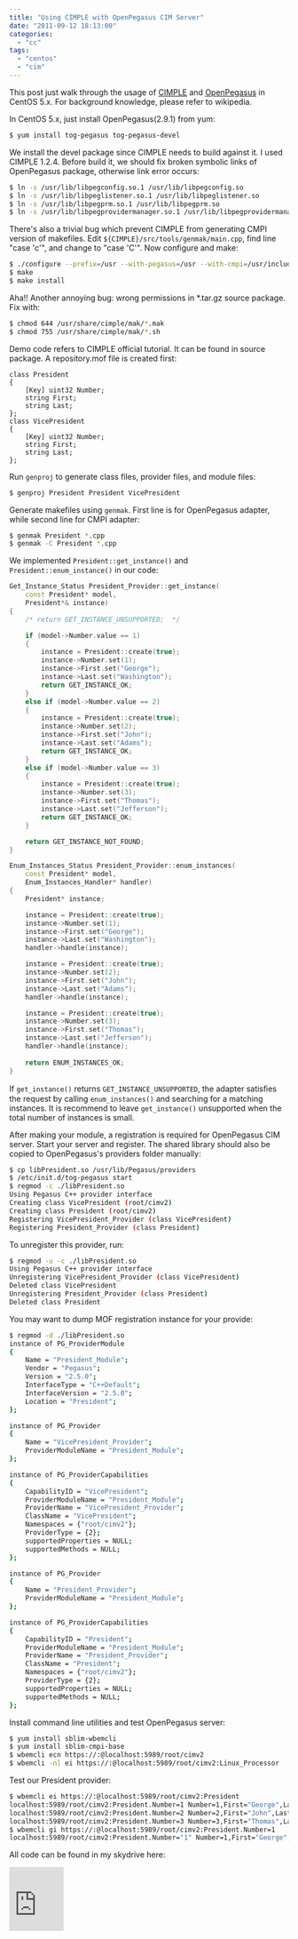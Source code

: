 ```yaml
---
title: "Using CIMPLE with OpenPegasus CIM Server"
date: "2011-09-12 18:13:00"
categories: 
  - "cc"
tags: 
  - "centos"
  - "cim"
---
```


This post just walk through the usage of [CIMPLE](http://simplewbem.org/) and [OpenPegasus](http://www.openpegasus.org/) in CentOS 5.x. For background knowledge, please refer to wikipedia.

In CentOS 5.x, just install OpenPegasus(2.9.1) from yum:

```bash
$ yum install tog-pegasus tog-pegasus-devel
```

We install the devel package since CIMPLE needs to build against it. I used CIMPLE 1.2.4. Before build it, we should fix broken symbolic links of OpenPegasus package, otherwise link error occurs:

```bash
$ ln -s /usr/lib/libpegconfig.so.1 /usr/lib/libpegconfig.so
$ ln -s /usr/lib/libpeglistener.so.1 /usr/lib/libpeglistener.so
$ ln -s /usr/lib/libpegprm.so.1 /usr/lib/libpegprm.so
$ ln -s /usr/lib/libpegprovidermanager.so.1 /usr/lib/libpegprovidermanager.so
```

There's also a trivial bug which prevent CIMPLE from generating CMPI version of makefiles. Edit `${CIMPLE}/src/tools/genmak/main.cpp`, find line "case 'c'", and change to "case 'C'". Now configure and make:

```bash
$ ./configure --prefix=/usr --with-pegasus=/usr --with-cmpi=/usr/include/Pegasus/Provider/CMPI
$ make
$ make install
```

Aha!! Another annoying bug: wrong permissions in \*.tar.gz source package. Fix with:

```bash
$ chmod 644 /usr/share/cimple/mak/*.mak
$ chmod 755 /usr/share/cimple/mak/*.sh
```

Demo code refers to CIMPLE official tutorial. It can be found in source package. A repository.mof file is created first:

```
class President
{
    [Key] uint32 Number;
    string First;
    string Last;
};
class VicePresident
{
    [Key] uint32 Number;
    string First;
    string Last;
};
```

Run `genproj` to generate class files, provider files, and module files:

```bash
$ genproj President President VicePresident
```

Generate makefiles using `genmak`. First line is for OpenPegasus adapter, while second line for CMPI adapter:

```bash
$ genmak President *.cpp
$ genmak -C President *.cpp
```

We implemented `President::get_instance()` and `President::enum_instance()` in our code:

```cpp
Get_Instance_Status President_Provider::get_instance(
    const President* model,
    President*& instance)
{
    /* return GET_INSTANCE_UNSUPPORTED;  */

    if (model->Number.value == 1)
    {
        instance = President::create(true);
        instance->Number.set(1);
        instance->First.set("George");
        instance->Last.set("Washington");
        return GET_INSTANCE_OK;
    }
    else if (model->Number.value == 2)
    {
        instance = President::create(true);
        instance->Number.set(2);
        instance->First.set("John");
        instance->Last.set("Adams");
        return GET_INSTANCE_OK;
    }
    else if (model->Number.value == 3)
    {
        instance = President::create(true);
        instance->Number.set(3);
        instance->First.set("Thomas");
        instance->Last.set("Jefferson");
        return GET_INSTANCE_OK;
    }

    return GET_INSTANCE_NOT_FOUND;
}

Enum_Instances_Status President_Provider::enum_instances(
    const President* model,
    Enum_Instances_Handler* handler)
{
    President* instance;

    instance = President::create(true);
    instance->Number.set(1);
    instance->First.set("George");
    instance->Last.set("Washington");
    handler->handle(instance);

    instance = President::create(true);
    instance->Number.set(2);
    instance->First.set("John");
    instance->Last.set("Adams");
    handler->handle(instance);

    instance = President::create(true);
    instance->Number.set(3);
    instance->First.set("Thomas");
    instance->Last.set("Jefferson");
    handler->handle(instance);
    
    return ENUM_INSTANCES_OK;
}
```

If `get_instance()` returns `GET_INSTANCE_UNSUPPORTED`, the adapter satisﬁes the request by calling `enum_instances()` and searching for a matching instances. It is recommend to leave `get_instance()` unsupported when the total number of instances is small.

After making your module, a registration is required for OpenPegasus CIM server. Start your server and register. The shared library should also be copied to OpenPegasus's providers folder manually:

```bash
$ cp libPresident.so /usr/lib/Pegasus/providers
$ /etc/init.d/tog-pegasus start
$ regmod -c ./libPresident.so
Using Pegasus C++ provider interface
Creating class VicePresident (root/cimv2)
Creating class President (root/cimv2)
Registering VicePresident_Provider (class VicePresident)
Registering President_Provider (class President)
```

To unregister this provider, run:

```bash
$ regmod -u -c ./libPresident.so
Using Pegasus C++ provider interface
Unregistering VicePresident_Provider (class VicePresident)
Deleted class VicePresident
Unregistering President_Provider (class President)
Deleted class President
```

You may want to dump MOF registration instance for your provide:

```bash
$ regmod -d ./libPresident.so
instance of PG_ProviderModule
{
    Name = "President_Module";
    Vendor = "Pegasus";
    Version = "2.5.0";
    InterfaceType = "C++Default";
    InterfaceVersion = "2.5.0";
    Location = "President";
};

instance of PG_Provider
{
    Name = "VicePresident_Provider";
    ProviderModuleName = "President_Module";
};

instance of PG_ProviderCapabilities
{
    CapabilityID = "VicePresident";
    ProviderModuleName = "President_Module";
    ProviderName = "VicePresident_Provider";
    ClassName = "VicePresident";
    Namespaces = {"root/cimv2"};
    ProviderType = {2};
    supportedProperties = NULL;
    supportedMethods = NULL;
};

instance of PG_Provider
{
    Name = "President_Provider";
    ProviderModuleName = "President_Module";
};

instance of PG_ProviderCapabilities
{
    CapabilityID = "President";
    ProviderModuleName = "President_Module";
    ProviderName = "President_Provider";
    ClassName = "President";
    Namespaces = {"root/cimv2"};
    ProviderType = {2};
    supportedProperties = NULL;
    supportedMethods = NULL;
};
```

Install command line utilities and test OpenPegasus server:

```bash
$ yum install sblim-wbemcli
$ yum install sblim-cmpi-base
$ wbemcli ecn https://:@localhost:5989/root/cimv2
$ wbemcli -nl ei https://:@localhost:5989/root/cimv2:Linux_Processor
```

Test our President provider:

```bash
$ wbemcli ei https://:@localhost:5989/root/cimv2:President
localhost:5989/root/cimv2:President.Number=1 Number=1,First="George",Last="Washington"
localhost:5989/root/cimv2:President.Number=2 Number=2,First="John",Last="Adams"
localhost:5989/root/cimv2:President.Number=3 Number=3,First="Thomas",Last="Jefferson"
$ wbemcli gi https://:@localhost:5989/root/cimv2:President.Number=1
localhost:5989/root/cimv2:President.Number="1" Number=1,First="George",Last="Washington"
```

All code can be found in my skydrive here:

<iframe style="background-color: #fcfcfc; height: 115px; padding: 0pt; width: 98px;" title="Preview" src="https://skydrive.live.com/embedicon.aspx/share/dev/cmpi.tar.gz?cid=481cbe104492a3af&amp;sc=documents" width="300" height="150" frameborder="0" marginwidth="0" marginheight="0" scrolling="no"></iframe>
